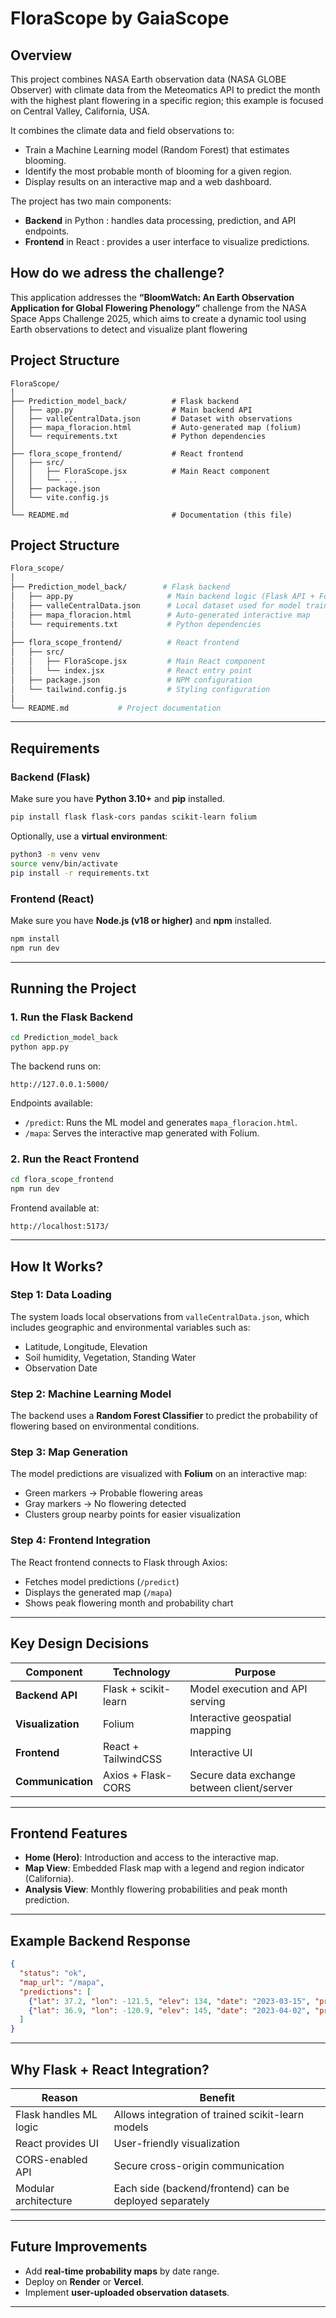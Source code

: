 # FloraScope by GaiaScope

## Overview
This project combines NASA Earth observation data (NASA GLOBE Observer) with climate data from the Meteomatics API to predict the month with the highest plant flowering in a specific region; this example is focused on Central Valley, California, USA.

It combines the climate data and field observations to:
- Train a Machine Learning model (Random Forest) that estimates blooming.
- Identify the most probable month of blooming for a given region.
- Display results on an interactive map and a web dashboard.

The project has two main components:
- **Backend** in Python : handles data processing, prediction, and API endpoints.
- **Frontend** in React : provides a user interface to visualize predictions.

## How do we adress the challenge?
This application addresses the **“BloomWatch: An Earth Observation Application for Global Flowering Phenology”** challenge from the NASA Space Apps Challenge 2025, which aims to create a dynamic tool using Earth observations to detect and visualize plant flowering 

## Project Structure
``` 
FloraScope/
│
├── Prediction_model_back/          # Flask backend
│   ├── app.py                      # Main backend API
│   ├── valleCentralData.json       # Dataset with observations
│   ├── mapa_floracion.html         # Auto-generated map (folium)
│   └── requirements.txt            # Python dependencies
│
├── flora_scope_frontend/           # React frontend
│   ├── src/
│   │   ├── FloraScope.jsx          # Main React component
│   │   └── ...
│   ├── package.json
│   └── vite.config.js
│
└── README.md                       # Documentation (this file)

```

## Project Structure

```bash
Flora_scope/
│
├── Prediction_model_back/        # Flask backend
│   ├── app.py                     # Main backend logic (Flask API + Folium Map)
│   ├── valleCentralData.json      # Local dataset used for model training/testing
│   ├── mapa_floracion.html        # Auto-generated interactive map
│   └── requirements.txt           # Python dependencies
│
├── flora_scope_frontend/          # React frontend
│   ├── src/
│   │   ├── FloraScope.jsx         # Main React component
│   │   └── index.jsx              # React entry point
│   ├── package.json               # NPM configuration
│   └── tailwind.config.js         # Styling configuration
│
└── README.md           # Project documentation
```

---

## Requirements

### Backend (Flask)
Make sure you have **Python 3.10+** and **pip** installed.

```bash
pip install flask flask-cors pandas scikit-learn folium
```

Optionally, use a **virtual environment**:

```bash
python3 -m venv venv
source venv/bin/activate
pip install -r requirements.txt
```

### Frontend (React)
Make sure you have **Node.js (v18 or higher)** and **npm** installed.

```bash
npm install
npm run dev
```

---

## Running the Project

### 1️. Run the Flask Backend

```bash
cd Prediction_model_back
python app.py
```
The backend runs on:
```
http://127.0.0.1:5000/
```

Endpoints available:
- `/predict`: Runs the ML model and generates `mapa_floracion.html`.
- `/mapa`: Serves the interactive map generated with Folium.

### 2. Run the React Frontend

```bash
cd flora_scope_frontend
npm run dev
```
Frontend available at:
```
http://localhost:5173/
```

---

## How It Works?

### Step 1: Data Loading
The system loads local observations from `valleCentralData.json`, which includes geographic and environmental variables such as:
- Latitude, Longitude, Elevation
- Soil humidity, Vegetation, Standing Water
- Observation Date

### Step 2: Machine Learning Model
The backend uses a **Random Forest Classifier** to predict the probability of flowering based on environmental conditions.

### Step 3: Map Generation
The model predictions are visualized with **Folium** on an interactive map:
- Green markers → Probable flowering areas
- Gray markers → No flowering detected
- Clusters group nearby points for easier visualization

### Step 4: Frontend Integration
The React frontend connects to Flask through Axios:
- Fetches model predictions (`/predict`)
- Displays the generated map (`/mapa`)
- Shows peak flowering month and probability chart

---

## Key Design Decisions

| Component | Technology | Purpose |
|------------|-------------|----------|
| **Backend API** | Flask + scikit-learn | Model execution and API serving |
| **Visualization** | Folium | Interactive geospatial mapping |
| **Frontend** | React + TailwindCSS | Interactive UI |
| **Communication** | Axios + Flask-CORS | Secure data exchange between client/server |

---

## Frontend Features

- **Home (Hero)**: Introduction and access to the interactive map.  
- **Map View**: Embedded Flask map with a legend and region indicator (California).  
- **Analysis View**: Monthly flowering probabilities and peak month prediction.

---

## Example Backend Response

```json
{
  "status": "ok",
  "map_url": "/mapa",
  "predictions": [
    {"lat": 37.2, "lon": -121.5, "elev": 134, "date": "2023-03-15", "pred_flowering": 1},
    {"lat": 36.9, "lon": -120.9, "elev": 145, "date": "2023-04-02", "pred_flowering": 0}
  ]
}
```

---

## Why Flask + React Integration?

| Reason | Benefit |
|--------|----------|
| Flask handles ML logic | Allows integration of trained scikit-learn models |
| React provides UI | User-friendly visualization |
| CORS-enabled API | Secure cross-origin communication |
| Modular architecture | Each side (backend/frontend) can be deployed separately |

---

## Future Improvements

- Add **real-time probability maps** by date range.  
- Deploy on **Render** or **Vercel**.  
- Implement **user-uploaded observation datasets**.

---
